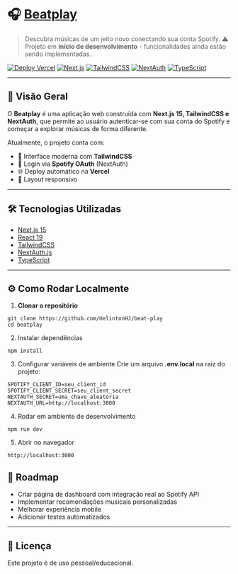 # 🎧 [Beatplay](https://beat-play-two.vercel.app/)

> Descubra músicas de um jeito novo conectando sua conta Spotify.
> ⚠️ Projeto em **início de desenvolvimento** - funcionalidades ainda estão sendo implementadas.

[![Deploy Vercel](https://img.shields.io/badge/deploy-Vercel-black?logo=vercel)](https://beat-play-two.vercel.app/)
[![Next.js](https://img.shields.io/badge/Next.js-15-black?logo=next.js)](https://nextjs.org/)
[![TailwindCSS](https://img.shields.io/badge/TailwindCSS-3-38B2AC?logo=tailwindcss)](https://tailwindcss.com/)
[![NextAuth](https://img.shields.io/badge/Auth-NextAuth.js-2596be?logo=auth0)](https://next-auth.js.org/)
[![TypeScript](https://img.shields.io/badge/TypeScript-5-3178c6?logo=typescript)](https://www.typescriptlang.org/)

---

## 🚀 Visão Geral

O **Beatplay** é uma aplicação web construída com **Next.js 15, TailwindCSS e NextAuth**, que permite ao usuário autenticar-se com sua conta do Spotify e começar a explorar músicas de forma diferente.

Atualmente, o projeto conta com:

- 🎨 Interface moderna com **TailwindCSS**
- 🔑 Login via **Spotify OAuth** (NextAuth)
- 🌐 Deploy automático na **Vercel**
- 📱 Layout responsivo

---

## 🛠️ Tecnologias Utilizadas

- [Next.js 15](https://nextjs.org/)
- [React 19](https://react.dev/)
- [TailwindCSS](https://tailwindcss.com/)
- [NextAuth.js](https://next-auth.js.org/)
- [TypeScript](https://www.typescriptlang.org/)

---

## ⚙️ Como Rodar Localmente

1. **Clonar o repositório**
```
git clone https://github.com/UelintonHJ/beat-play
cd beatplay
```
2. Instalar dependências
```
npm install
```
3. Configurar variáveis de ambiente
Crie um arquivo **.env.local** na raiz do projeto:
```
SPOTIFY_CLIENT_ID=seu_client_id
SPOTIFY_CLIENT_SECRET=seu_client_secret
NEXTAUTH_SECRET=uma_chave_aleatoria
NEXTAUTH_URL=http://localhost:3000
```
4. Rodar em ambiente de desenvolvimento
```
npm run dev
```
5. Abrir no navegador
```
http://localhost:3000
```

## 📌 Roadmap

- Criar página de dashboard com integração real ao Spotify API
- Implementar recomendações musicais personalizadas
- Melhorar experiência mobile
- Adicionar testes automatizados

---

## 📜 Licença

Este projeto é de uso pessoal/educacional.



